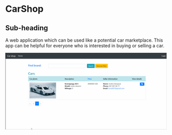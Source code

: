 CarShop
=======

Sub-heading
-----------
A web application which can be used like a potential car marketplace. This app can be helpful for everyone who is interested in buying or selling a car.

![](Carshop.gif)
